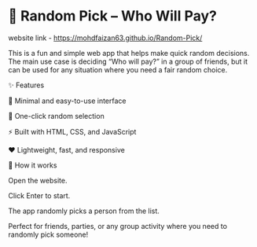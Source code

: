 


# 🎲 Random Pick – Who Will Pay?

website link - https://mohdfaizan63.github.io/Random-Pick/

This is a fun and simple web app that helps make quick random decisions.
The main use case is deciding “Who will pay?” in a group of friends, but it can be used for any situation where you need a fair random choice.

✨ Features

🎯 Minimal and easy-to-use interface

🔘 One-click random selection

⚡ Built with HTML, CSS, and JavaScript

❤️ Lightweight, fast, and responsive

🚀 How it works

Open the website.

Click Enter to start.

The app randomly picks a person from the list.

Perfect for friends, parties, or any group activity where you need to randomly pick someone!
